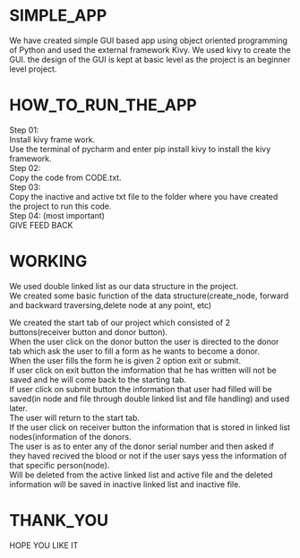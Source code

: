# SIMPLE_APP

We have created simple GUI based app using object oriented programming of Python and used the external framework Kivy.
We used kivy to create the GUI. the design of the GUI is kept at basic level as the project is an beginner level project.

# HOW_TO_RUN_THE_APP

Step 01:<br />
  Install kivy frame work.<br />
  Use the terminal of pycharm and enter pip install kivy to install the kivy framework.<br />
Step 02:<br />
  Copy the code from CODE.txt. <br />
Step 03:<br />
  Copy the inactive and active txt file to the folder where you have created the project to run this code.<br />
Step 04: (most important)<br />
  GIVE FEED BACK<br />
  
  
# WORKING

We used double linked list as our data structure in the project.<br />
We created some basic function of the data structure(create_node, forward and backward traversing,delete node at any point, etc)<br />

We created the start tab of our project which consisted of 2 buttons(receiver button and donor button).<br />
When the user click on the donor button the user is directed to the donor tab which ask the user to fill a form as he wants to become a donor.<br />
When the user fills the form he is given 2 option exit or submit.<br />
If user click on exit button the imformation that he has written will not be saved and he will come back to the starting tab.<br />
If user click on submit button the information that user had filled will be saved(in node and file through double linked list and file handling) and used later.<br />
The user will  return to the start tab.<br />
If the user click on receiver button the information that is stored in linked list nodes(information of the donors.<br />
The user is as to enter any of the donor serial number and then asked if they haved recived the blood or not if the user says yess the information of that specific person(node).<br />
Will be deleted from the active linked list and active file and the deleted information will be saved in inactive linked list and inactive file.<br />


# THANK_YOU 
HOPE YOU LIKE IT
